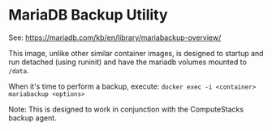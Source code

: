 # MariaDB Backup Utility

See: https://mariadb.com/kb/en/library/mariabackup-overview/ 

This image, unlike other similar container images, is designed to startup and run detached (using runinit) and have the mariadb volumes mounted to `/data`. 

When it's time to perform a backup, execute: `docker exec -i <container> mariabackup <options>`

Note: This is designed to work in conjunction with the ComputeStacks backup agent.